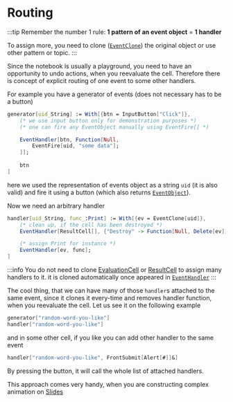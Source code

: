 # Routing

:::tip
Remember the number 1 rule: __1 pattern of an event object__ = __1 handler__

To assign more, you need to clone ([`EventClone`](frontend/Reference/Misc/Events.md#`EventClone`)) the original object or use other pattern or topic.
:::

Since the notebook is usually a playground, you need to have an opportunity to undo actions, when you reevaluate the cell. Therefore there is concept of explicit routing of one event to some other handlers.

For example you have a generator of events (does not necessary has to be a button)

```mathematica
generator[uid_String] := With[{btn = InputButton["Click"]},
	(* we use input button only for demonstration purposes *)
	(* one can fire any EventObject manually using EventFire[] *)

	EventHandler[btn, Function[Null,
		EventFire[uid, "some data"];
	]];
	
	btn
]
```

here we used the representation of events object as a string `uid` (it is also valid) and fire it using a button (which also returns [`EventObject`](frontend/Reference/Misc/Events.md#`EventObject`)).

Now we need an arbitrary handler

```mathematica
handler[uid_String, func_:Print] := With[{ev = EventClone[uid]},
	(* clean up, if the cell has been destroyed *)
	EventHandler[ResultCell[], {"Destroy" -> Function[Null, Delete[ev]]}];

	(* assign Print for instance *)
	EventHandler[ev, func];
]
```

:::info
You do not need to clone [EvaluationCell](frontend/Reference/Cells%20and%20Notebook/EvaluationCell.md) or [ResultCell](frontend/Reference/Cells%20and%20Notebook/ResultCell.md) to assign many handlers to it. it is cloned automatically once appeared in [`EventHandler`](frontend/Reference/Misc/Events.md#`EventHandler`)
:::

The cool thing, that we can have many of those `handler`s attached to the same event, since it clones it every-time and removes handler function, when you reevaluate the cell. Let us see it on the following example

```mathematica
generator["random-word-you-like"]
handler["random-word-you-like"]
```

and in some other cell, if you like you can add other handler to the same event

```mathematica
handler["random-word-you-like", FrontSubmit[Alert[#]]&]
```

By pressing the button, it will call the whole list of attached handlers.

This approach comes very handy, when you are constructing complex animation on [Slides](frontend/Cell%20types/Slides.md)

